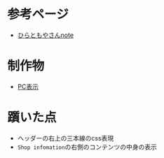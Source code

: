 # 参考ページ
- [ひらともやさんnote](https://note.com/tmy_schaf/n/n49a9b727c5b1)

# 制作物
- [PC表示](https://drive.google.com/file/d/1_7BRqEe_zuatzFoHXtWXV1zYEqQgM_QN/view?usp=sharing)

# 躓いた点
- ヘッダーの右上の三本線のcss表現
- `Shop infomation`の右側のコンテンツの中身の表示